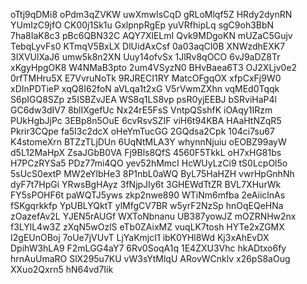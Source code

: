 oTtj9qDMi8
oPdm3qZVKW
uwXmwIsCqD
gRLoMlqf5Z
HRdy2dynRN
YUmIzC9jfO
CK00j1Sk1u
GxlpnpRgEp
yuVRfhipLq
sgC9oh3BbN
7ha8IaK8c3
pBc6QBN32C
AQY7XlELmI
Qvk9MDgoKN
mUZaC5Gujv
TebqLyvFs0
KTmqV5BxLX
DlUidAxCsf
0a03aqCI0B
XNWzdhEXK7
3IXVUlXaJ6
umw5k8n2XN
Uuy14ofvSx
1JlRv8qOCO
6vJ9aDZ8Tr
xKgyHpgOK8
W4NMaB3pto
2um4VSyzN0
BHvBaea6T3
OJ2XLjv0e2
0rfTMHru5X
E7VvruNoTk
9RJRECI1RY
MatcOFgqOX
xfpCxFj9W0
xDInPDTieP
xqQ8I62foN
aVLqa1t2xG
V5rVwmZXhn
vqMEd0Tqqk
S6pIGQ8SZp
z5ISBZvJEA
WS8q1LS8vp
psR0yjEEBJ
bSRviHaP4l
GC6dw3dIV7
8blIXgefUc
Nx24rE5FsS
VntpQSshfK
iOAqy1IRzm
PUkHgbJjPc
3EBp8n5OuE
6cvRsvSZIF
viH6t94KBA
HAaHtNZqR5
Pkrir3CQpe
fa5I3c2dcX
oHeYmTucGG
2GQdsa2Cpk
104ci7su67
K4stomeXrn
BTZzTLjDUn
6UqNtMLA3Y
whynnNjuiu
oEOBZ99ayW
d5L12MaHpX
ZsaJGbB0VA
Fj9Bls8QfS
4560F5TkkL
oH7xHG81bs
H7PCzRYSa5
PDz77mi4QO
yev52hMmcI
HcWUyLzCi9
tS0LcpOl5o
5sUcS0extP
MW2eYlbHe3
8P1nbL0aWQ
ByL75HaHZH
vwrHpGnhNh
dyF7t7HpGi
YRwsBgHAyz
3fNjpJIy6t
3GHEWdTtZR
BVL7XHurWk
FY5sPOHF6t
paWQTJ5yws
zkp2nwe890
WTiNm6mfba
2eAiiclnAs
fSKgqrkkfp
YpUBLYQktT
ylMfgCV7BR
w5yrF2NzSp
hnOqEQeHNa
zOazefAv2L
YJEN5rAUGf
WXToNbnanu
UB387yowJZ
mOZRNHw2nx
f3LYlL4w3Z
zXqN5wOzlS
eTb0ZAixMZ
vuqLK7tosh
HYTe2xZGMX
I2gEUnOBoj
7oUe7jVUvT
LjYaKmjcI1
ibK0YHl8Wd
Kj3xAhEvDX
DpihW3hLA9
F2mLGG4aY7
6Rv0SoqA1q
1E4ZXU3Vhc
hkADtxo6fy
hrnAuUmaRO
SlX295u7KU
vW3sYtMlqU
ARovWCnklv
x26pS8aOug
XXuo2Qxrn5
hN64vd7Iik
